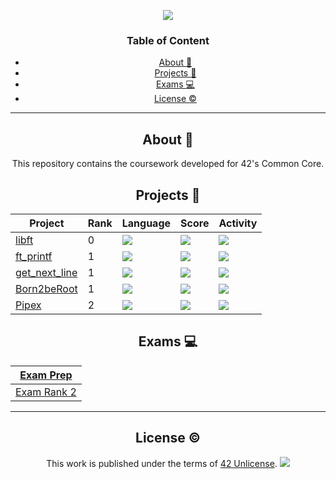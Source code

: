 <a name="readme-top"></a>
<div align="center"> <img src="https://capsule-render.vercel.app/api?type=waving&height=150&color=0ABAB5&text=42%20Common%20Core&fontColor=fcf3f2" />
  
<h3 align=center> Table of Content </h3>

<!-- mtoc-start -->

* [About :pushpin:](#about-pushpin)
* [Projects :checkered_flag:](#projects-checkered_flag)
* [Exams :computer: ](#exams-computer-)
* [License :copyright:](#license-copyright)

<!-- mtoc-end -->
<div/>

___

<div align=center>

## About :pushpin:

This repository contains the coursework developed for 42's Common Core.

<div align="center">

## Projects :checkered_flag:

| Project                                                         | Rank | Language                                                                       | Score                                                                          | Activity                                                                 |
| ---                                                             | ---  | ---                                                                            | ---                                                                            | ---                                                                      |
| <a href="https://github.com/lude-bri/libft_42_LP">libft</a>         | 0    | <img src="https://img.shields.io/github/languages/top/lude-bri/libft_42_LP" />     | <img src="https://img.shields.io/badge/125%20%2F%20100%20%E2%98%85-success" /> | <img src="https://img.shields.io/github/last-commit/lude-bri/libft_42_LP" /> |
| <a href="https://github.com/lude-bri/ft_printf_42_LP">ft_printf</a> | 1    | <img src="https://img.shields.io/github/languages/top/lude-bri/ft_printf_42_LP" /> | <img src="https://img.shields.io/badge/100%20%2F%20100%20%E2%98%85-success" /> | <img src="https://img.shields.io/github/last-commit/lude-bri/ft_printf_42_LP" /> |
| <a href="https://github.com/lude-bri/get_next_line_42_LP">get_next_line</a> | 1    | <img src="https://img.shields.io/github/languages/top/lude-bri/get_next_line_42_LP" /> | <img src="https://img.shields.io/badge/125%20%2F%20100%20%E2%98%85-success" /> | <img src="https://img.shields.io/github/last-commit/lude-bri/get_next_line_42_LP" /> |
| <a href="https://github.com/lude-bri/Born2BeRoot_42_LP">Born2beRoot</a> | 1    | <img src="https://img.shields.io/github/languages/top/PedroZappa/42_Born2beRoot" /> | <img src="https://img.shields.io/badge/100%20%2F%20100%20%E2%98%85-success" /> | <img src="https://img.shields.io/github/last-commit/lude-bri/Born2BeRoot_42_LP" /> |
| <a href="https://github.com/lude-bri/Pipex_42_LP">Pipex</a> | 2    | <img src="https://img.shields.io/github/languages/top/lude-bri/Pipex_42_LP" /> | <img src="https://img.shields.io/badge/In_Process-yellow" /> | <img src="https://img.shields.io/github/last-commit/lude-bri/Pipex_42_LP" /> |

</div>

<div align="center">

## Exams :computer: 

| <a href="https://github.com/PedroZappa/42ExamPrep">Exam Prep</a> |
| ----- |
| <a href="https://github.com/lude-bri/Exam_Rank2_42_LP">Exam Rank 2</a> |

___

## License :copyright:

This work is published under the terms of <a href="https://github.com/lude-bri/42_Common_Core/blob/main/LICENSE.md">42 Unlicense</a>.
<img src="https://capsule-render.vercel.app/api?type=waving&height=100&color=0ABAB5&fontColor=fcf3f2&fontAlignY=65&rotate=0&fontSize=35&section=footer" />
